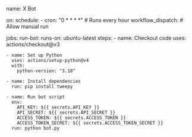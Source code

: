 name: X Bot

on:
  schedule:
    - cron: "0 * * * *"  # Runs every hour
  workflow_dispatch:     # Allow manual run

jobs:
  run-bot:
    runs-on: ubuntu-latest
    steps:
    - name: Checkout code
      uses: actions/checkout@v3

    - name: Set up Python
      uses: actions/setup-python@v4
      with:
        python-version: "3.10"

    - name: Install dependencies
      run: pip install tweepy

    - name: Run bot script
      env:
        API_KEY: ${{ secrets.API_KEY }}
        API_SECRET: ${{ secrets.API_SECRET }}
        ACCESS_TOKEN: ${{ secrets.ACCESS_TOKEN }}
        ACCESS_TOKEN_SECRET: ${{ secrets.ACCESS_TOKEN_SECRET }}
      run: python bot.py

